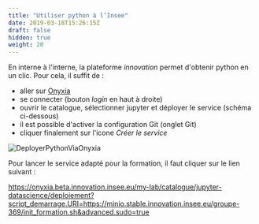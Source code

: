 ```yaml
---
title: "Utiliser python à l’Insee"
date: 2019-03-18T15:26:15Z
draft: false
hidden: true
weight: 20
---
```


En interne à l'interne, la plateforme *innovation* permet d'obtenir python en un clic. Pour cela, il suffit de :

* aller sur [Onyxia](https://onyxia.beta.innovation.insee.eu/accueil)
* se connecter (bouton *login* en haut à droite)
* ouvrir le catalogue, sélectionner jupyter et déployer le service (schéma ci-dessous)
* il est possible d'activer la configuration Git (onglet Git)
* cliquer finalement sur l'icone *Créer le service*

![DeployerPythonViaOnyxia](/images/DeployerPythonViaOnyxia.jpg "DeployerPythonViaOnyxia")


Pour lancer le service adapté pour la formation, il faut cliquer sur le lien suivant :

https://onyxia.beta.innovation.insee.eu/my-lab/catalogue/jupyter-datascience/deploiement?script_demarrage.URI=https://minio.stable.innovation.insee.eu/groupe-369/init_formation.sh&advanced.sudo=true



